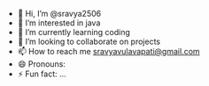 - 👋 Hi, I’m @sravya2506
- 👀 I’m interested in java
- 🌱 I’m currently learning coding
- 💞️ I’m looking to collaborate on projects
- 📫 How to reach me sravyavulavapati@gmail.com
- 😄 Pronouns: 
- ⚡ Fun fact: ...

<!---
sravya2506/sravya2506 is a ✨ special ✨ repository because its `README.md` (this file) appears on your GitHub profile.
You can click the Preview link to take a look at your changes.
--->
